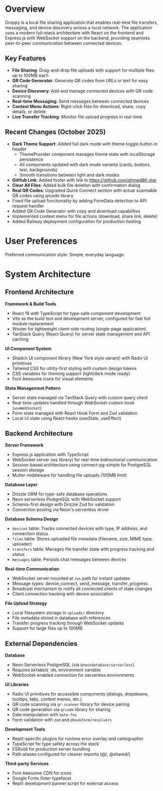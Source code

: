 # Overview

Droppy is a local file sharing application that enables real-time file transfers, messaging, and device discovery across a local network. The application uses a modern full-stack architecture with React on the frontend and Express.js with WebSocket support on the backend, providing seamless peer-to-peer communication between connected devices.

## Key Features

- **File Sharing**: Drag-and-drop file uploads with support for multiple files up to 100MB each
- **QR Code Generator**: Generate QR codes from URLs or text for easy sharing
- **Device Discovery**: Add and manage connected devices with QR code scanning
- **Real-time Messaging**: Send messages between connected devices
- **Context Menu Actions**: Right-click files for download, share, copy details, or delete
- **Live Transfer Tracking**: Monitor file upload progress in real-time

## Recent Changes (October 2025)

- **Dark Theme Support**: Added full dark mode with theme toggle button in header
  - ThemeProvider component manages theme state with localStorage persistence
  - All components updated with dark mode variants (cards, buttons, text, backgrounds)
  - Smooth transitions between light and dark modes
- **GitHub Link**: Added footer with link to https://github.com/ahmed86-star
- **Clear All Files**: Added bulk file deletion with confirmation dialog
- **Real QR Codes**: Upgraded Quick Connect section with actual scannable QR codes using qrcode library
- Fixed file upload functionality by adding FormData detection to API request handler
- Added QR Code Generator with copy and download capabilities
- Implemented context menu for file actions (download, share link, delete)
- Added Railway deployment configuration for production hosting

# User Preferences

Preferred communication style: Simple, everyday language.

# System Architecture

## Frontend Architecture

**Framework & Build Tools**
- React 18 with TypeScript for type-safe component development
- Vite as the build tool and development server, configured for fast hot module replacement
- Wouter for lightweight client-side routing (single-page application)
- TanStack Query (React Query) for server state management and API caching

**UI Component System**
- Shadcn UI component library (New York style variant) with Radix UI primitives
- Tailwind CSS for utility-first styling with custom design tokens
- CSS variables for theming support (light/dark mode ready)
- Font Awesome icons for visual elements

**State Management Pattern**
- Server state managed via TanStack Query with custom query client
- Real-time updates handled through WebSocket custom hook (`useWebSocket`)
- Form state managed with React Hook Form and Zod validation
- Local UI state using React hooks (useState, useEffect)

## Backend Architecture

**Server Framework**
- Express.js application with TypeScript
- WebSocket server (ws library) for real-time bidirectional communication
- Session-based architecture using connect-pg-simple for PostgreSQL session storage
- Multer middleware for handling file uploads (100MB limit)

**Database Layer**
- Drizzle ORM for type-safe database operations
- Neon serverless PostgreSQL with WebSocket support
- Schema-first design with Drizzle Zod for validation
- Connection pooling via Neon's serverless driver

**Database Schema Design**
- `devices` table: Tracks connected devices with type, IP address, and connection status
- `files` table: Stores uploaded file metadata (filename, size, MIME type, uploader)
- `transfers` table: Manages file transfer state with progress tracking and status
- `messages` table: Persists chat messages between devices

**Real-time Communication**
- WebSocket server mounted at `/ws` path for instant updates
- Message types: device_connect, send_message, transfer_progress
- Broadcast mechanism to notify all connected clients of state changes
- Client connection tracking with device association

**File Upload Strategy**
- Local filesystem storage in `uploads/` directory
- File metadata stored in database with references
- Transfer progress tracking through WebSocket updates
- Support for large files up to 100MB

## External Dependencies

**Database**
- Neon Serverless PostgreSQL (via `@neondatabase/serverless`)
- Requires `DATABASE_URL` environment variable
- WebSocket-enabled connection for serverless environments

**UI Libraries**
- Radix UI primitives for accessible components (dialogs, dropdowns, tooltips, tabs, context menus, etc.)
- QR code scanning via `qr-scanner` library for device pairing
- QR code generation via `qrcode` library for sharing
- Date manipulation with `date-fns`
- Form validation with `zod` and `@hookform/resolvers`

**Development Tools**
- Replit-specific plugins for runtime error overlay and cartographer
- TypeScript for type safety across the stack
- ESBuild for production server bundling
- Path aliases configured for cleaner imports (@/, @shared/)

**Third-party Services**
- Font Awesome CDN for icons
- Google Fonts (Inter typeface)
- Replit development banner script for external access